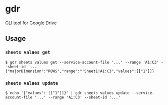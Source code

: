 # gdr

CLI tool for Google Drive

## Usage

### `sheets values get`

```
$ gdr sheets values get --service-account-file '...' --range 'A1:C3' --sheet-id '...'
{"majorDimension":"ROWS","range":"'Sheet1!A1:C3","values":[["1"]]}
```

### `sheets values update`

```
$ echo '{"values": [["1"]]}' | gdr sheets values update --service-account-file '...' --range 'A1:C3' --sheet-id '...'
```
